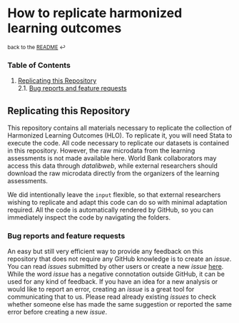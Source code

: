 # How to replicate harmonized learning outcomes
<sup>back to the [README](https://github.com/worldbank/HLO/blob/HLOrevamp/README.md) :leftwards_arrow_with_hook:</sup>

### Table of Contents
1. [Replicating this Repository](#replicating-this-repository)  
  2.1. [Bug reports and feature requests](#bug-reports-and-feature-requests)     

## Replicating this Repository

This repository contains all materials necessary to replicate the collection of Harmonized Learning Outcomes (HLO). To replicate it, you will need Stata to execute the code. All code necessary to replicate our datasets is contained in this repository. However, the raw microdata from the learning assessments is not made available here. World Bank collaborators may access this data through _datalibweb_, while external researchers should download the raw microdata directly from the organizers of the learning assessments.


We did intentionally leave the `input` flexible, so that external researchers wishing to replicate and adapt this code can do so with minimal adaptation required. All the code is automatically rendered by GitHub, so you can immediately inspect the code by navigating the folders.

### Bug reports and feature requests

An easy but still very efficient way to provide any feedback on this repository that does not require any GitHub knowledge is to create an *issue*. You can read *issues* submitted by other users or create a new *issue* [here](https://github.com/worldbank/MHC-HLO/issues). While the word *issue* has a negative connotation outside GitHub, it can be used for any kind of feedback. If you have an idea for a new analysis or would like to report an error, creating an *issue* is a great tool for communicating that to us. Please read already existing *issues* to check whether someone else has made the same suggestion or reported the same error before creating a new *issue*.
